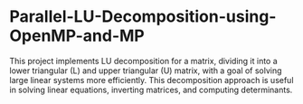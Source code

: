# Parallel-LU-Decomposition-using-OpenMP-and-MP
This project implements LU decomposition for a matrix, dividing it into a lower triangular (L) and upper triangular (U) matrix, with a goal of solving large linear systems more efficiently. This decomposition approach is useful in solving linear equations, inverting matrices, and computing determinants.
